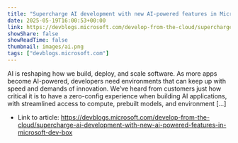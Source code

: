 ```yaml
---
title: "Supercharge AI development with new AI-powered features in Microsoft Dev Box"
date: 2025-05-19T16:00:53+00:00
link: https://devblogs.microsoft.com/develop-from-the-cloud/supercharge-ai-development-with-new-ai-powered-features-in-microsoft-dev-box
showShare: false
showReadTime: false
thumbnail: images/ai.png
tags: ["devblogs.microsoft.com"]
---
```

AI is reshaping how we build, deploy, and scale software. As more apps become AI-powered, developers need environments that can keep up with speed and demands of innovation. We’ve heard from customers just how critical it is to have a zero-config experience when building AI applications, with streamlined access to compute, prebuilt models, and environment […]

- Link to article: https://devblogs.microsoft.com/develop-from-the-cloud/supercharge-ai-development-with-new-ai-powered-features-in-microsoft-dev-box